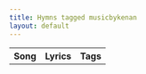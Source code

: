 ```yaml
---
title: Hymns tagged musicbykenan
layout: default
---
```

<table><tr><th>Song</th><th>Lyrics</th><th>Tags</th></tr>
